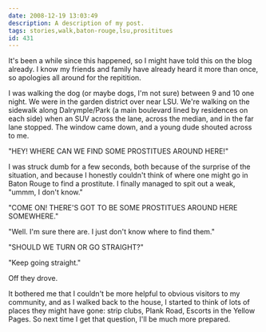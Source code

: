 ```yaml
---
date: 2008-12-19 13:03:49
description: A description of my post.
tags: stories,walk,baton-rouge,lsu,prosititues
id: 431
---
```

It's been a while since this happened, so I might have told this on the blog already.  I know my friends and family have already heard it more than once, so apologies all around for the repitition.

I was walking the dog (or maybe dogs, I'm not sure) between 9 and 10 one night.  We were in the garden district over near LSU.  We're walking on the sidewalk along Dalrymple/Park (a main boulevard lined by residences on each side) when an SUV across the lane, across the median, and in the far lane stopped.  The window came down, and a young dude shouted across to me.
<!--more-->
"HEY!  WHERE CAN WE FIND SOME PROSTITUES AROUND HERE!"

I was struck dumb for a few seconds, both because of the surprise of the situation, and because I honestly couldn't think of where one might go in Baton Rouge to find a prostitute.  I finally managed to spit out a weak, "ummm, I don't know."

"COME ON!  THERE'S GOT TO BE SOME PROSTITUES AROUND HERE SOMEWHERE."

"Well.  I'm sure there are.  I just don't know where to find them."

"SHOULD WE TURN OR GO STRAIGHT?"

"Keep going straight."

Off they drove.

It bothered me that I couldn't be more helpful to obvious visitors to my community, and as I walked back to the house, I started to think of lots of places they might have gone:  strip clubs, Plank Road, Escorts in the Yellow Pages.  So next time I get that question, I'll be much more prepared.
